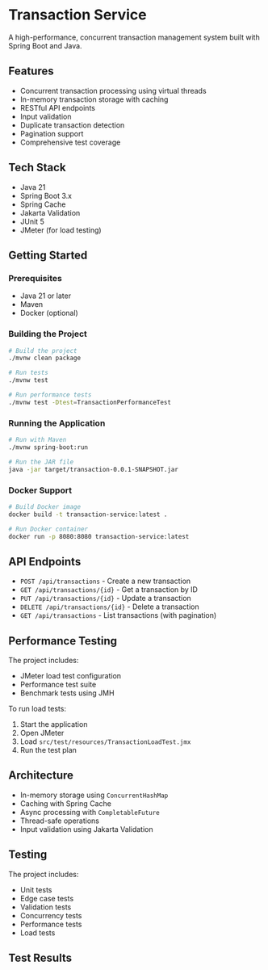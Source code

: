# Transaction Service

A high-performance, concurrent transaction management system built with Spring Boot and Java.

## Features

- Concurrent transaction processing using virtual threads
- In-memory transaction storage with caching
- RESTful API endpoints
- Input validation
- Duplicate transaction detection
- Pagination support
- Comprehensive test coverage

## Tech Stack

- Java 21
- Spring Boot 3.x
- Spring Cache
- Jakarta Validation
- JUnit 5
- JMeter (for load testing)

## Getting Started

### Prerequisites

- Java 21 or later
- Maven
- Docker (optional)

### Building the Project

```bash
# Build the project
./mvnw clean package

# Run tests
./mvnw test

# Run performance tests
./mvnw test -Dtest=TransactionPerformanceTest
```

### Running the Application

```bash
# Run with Maven
./mvnw spring-boot:run

# Run the JAR file
java -jar target/transaction-0.0.1-SNAPSHOT.jar
```

### Docker Support

```bash
# Build Docker image
docker build -t transaction-service:latest .

# Run Docker container
docker run -p 8080:8080 transaction-service:latest
```

## API Endpoints

- `POST /api/transactions` - Create a new transaction
- `GET /api/transactions/{id}` - Get a transaction by ID
- `PUT /api/transactions/{id}` - Update a transaction
- `DELETE /api/transactions/{id}` - Delete a transaction
- `GET /api/transactions` - List transactions (with pagination)

## Performance Testing

The project includes:
- JMeter load test configuration
- Performance test suite
- Benchmark tests using JMH

To run load tests:
1. Start the application
2. Open JMeter
3. Load `src/test/resources/TransactionLoadTest.jmx`
4. Run the test plan

## Architecture

- In-memory storage using `ConcurrentHashMap`
- Caching with Spring Cache
- Async processing with `CompletableFuture`
- Thread-safe operations
- Input validation using Jakarta Validation

## Testing

The project includes:
- Unit tests
- Edge case tests
- Validation tests
- Concurrency tests
- Performance tests
- Load tests

## Test Results


